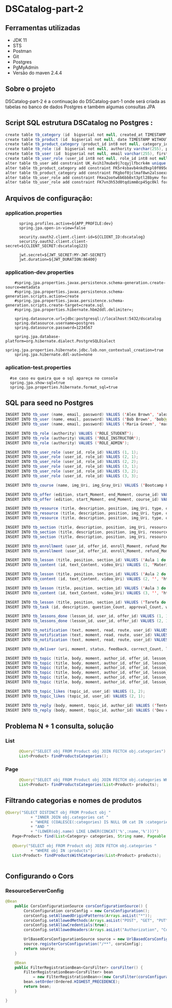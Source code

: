 # DSCatalog-part-2

## Ferramentas utilizadas

   * JDK 11
   * STS
   * Postman
   * Git
   * Postgres
   * PgMyAdmin
   * Versão do maven 2.4.4

## Sobre o projeto

DSCatalog-part-2 é a continuação do DSCatalog-part-1 onde será criada as tabelas no banco de dados Postgres e também algumas consultas JPA 

## Script SQL estrutura DSCatalog no Postgres :

```java
create table tb_category (id  bigserial not null, created_at TIMESTAMP WITHOUT TIME ZONE, name varchar(255), updated_at TIMESTAMP WITHOUT TIME ZONE, primary key (id));
create table tb_product (id  bigserial not null, date TIMESTAMP WITHOUT TIME ZONE, description TEXT, img_url varchar(255), name varchar(255), price float8, primary key (id));
create table tb_product_category (product_id int8 not null, category_id int8 not null, primary key (product_id, category_id));
create table tb_role (id  bigserial not null, authority varchar(255), primary key (id));
create table tb_user (id  bigserial not null, email varchar(255), first_name varchar(255), last_name varchar(255), password varchar(255), primary key (id));
create table tb_user_role (user_id int8 not null, role_id int8 not null, primary key (user_id, role_id));
alter table tb_user add constraint UK_4vih17mube9j7cqyjlfbcrk4m unique (email);
alter table tb_product_category add constraint FK5r4sbavb4nkd9xpl0f095qs2a foreign key (category_id) references tb_category;
alter table tb_product_category add constraint FKgbof0jclmaf8wn2alsoexxq3u foreign key (product_id) references tb_product;
alter table tb_user_role add constraint FKea2ootw6b6bb0xt3ptl28bymv foreign key (role_id) references tb_role;
alter table tb_user_role add constraint FK7vn3h53d0tqdimm8cp45gc0kl foreign key (user_id) references tb_user;

``````````
  
## Arquivos de configuração:

   ### application.properties
   
          spring.profiles.active=${APP_PROFILE:dev}
          spring.jpa.open-in-view=false

          security.oauth2.client.client-id=${CLIENT_ID:dscatalog}
          security.oauth2.client.client-secret=${CLIENT_SECRET:dscatalog123}

          jwt.secret=${JWT_SECRET:MY-JWT-SECRET}
          jwt.duration=${JWT_DURATION:86400}

   
   ### application-dev.properties
   
        #spring.jpa.properties.javax.persistence.schema-generation.create-source=metadata
        #spring.jpa.properties.javax.persistence.schema-generation.scripts.action=create
        #spring.jpa.properties.javax.persistence.schema-generation.scripts.create-target=create.sql
        #spring.jpa.properties.hibernate.hbm2ddl.delimiter=;

        spring.datasource.url=jdbc:postgresql://localhost:5432/dscatalog
        spring.datasource.username=postgres
        spring.datasource.password=1234567

        spring.jpa.database-platform=org.hibernate.dialect.PostgreSQLDialect
        spring.jpa.properties.hibernate.jdbc.lob.non_contextual_creation=true
        spring.jpa.hibernate.ddl-auto=none


### aplication-test.properties

      #se caso eu queira que o sql apareça no console
      spring.jpa.show-sql=true
      spring.jpa.properties.hibernate.format_sql=true
 
 ## SQL para seed no Postgres
 
 ```java
 INSERT INTO tb_user (name, email, password) VALUES ('Alex Brown', 'alex@gmail.com', '$2a$10$eACCYoNOHEqXve8aIWT8Nu3PkMXWBaOxJ9aORUYzfMQCbVBIhZ8tG');
INSERT INTO tb_user (name, email, password) VALUES ('Bob Brown', 'bob@gmail.com', '$2a$10$eACCYoNOHEqXve8aIWT8Nu3PkMXWBaOxJ9aORUYzfMQCbVBIhZ8tG');
INSERT INTO tb_user (name, email, password) VALUES ('Maria Green', 'maria@gmail.com', '$2a$10$eACCYoNOHEqXve8aIWT8Nu3PkMXWBaOxJ9aORUYzfMQCbVBIhZ8tG');

INSERT INTO tb_role (authority) VALUES ('ROLE_STUDENT');
INSERT INTO tb_role (authority) VALUES ('ROLE_INSTRUCTOR');
INSERT INTO tb_role (authority) VALUES ('ROLE_ADMIN');

INSERT INTO tb_user_role (user_id, role_id) VALUES (1, 1);
INSERT INTO tb_user_role (user_id, role_id) VALUES (2, 1);
INSERT INTO tb_user_role (user_id, role_id) VALUES (2, 2);
INSERT INTO tb_user_role (user_id, role_id) VALUES (3, 1);
INSERT INTO tb_user_role (user_id, role_id) VALUES (3, 2);
INSERT INTO tb_user_role (user_id, role_id) VALUES (3, 3);

INSERT INTO tb_course (name, img_Uri, img_Gray_Uri) VALUES ('Bootcamp HTML', 'https://cdn.pixabay.com/photo/2018/03/22/10/55/training-course-3250007_1280.jpg', 'https://upload.wikimedia.org/wikipedia/commons/1/1f/Switch-course-book-grey.svg');

INSERT INTO tb_offer (edition, start_Moment, end_Moment, course_id) VALUES ('1.0', TIMESTAMP WITH TIME ZONE '2020-11-20T03:00:00Z', TIMESTAMP WITH TIME ZONE '2021-11-20T03:00:00Z', 1);
INSERT INTO tb_offer (edition, start_Moment, end_Moment, course_id) VALUES ('2.0', TIMESTAMP WITH TIME ZONE '2020-12-20T03:00:00Z', TIMESTAMP WITH TIME ZONE '2021-12-20T03:00:00Z', 1);

INSERT INTO tb_resource (title, description, position, img_Uri, type, offer_id) VALUES ('Trilha HTML', 'Trilha principal do curso', 1, 'https://cdn.pixabay.com/photo/2018/03/22/10/55/training-course-3250007_1280.jpg', 1, 1);
INSERT INTO tb_resource (title, description, position, img_Uri, type, offer_id) VALUES ('Forum', 'Tire suas dúvidas', 2, 'https://cdn.pixabay.com/photo/2018/03/22/10/55/training-course-3250007_1280.jpg', 2, 1);
INSERT INTO tb_resource (title, description, position, img_Uri, type, offer_id) VALUES ('Lives', 'Lives exclusivas para a turma', 3, 'https://cdn.pixabay.com/photo/2018/03/22/10/55/training-course-3250007_1280.jpg', 0, 1);

INSERT INTO tb_section (title, description, position, img_Uri, resource_id, prerequisite_id) VALUES ('Capítulo 1', 'Neste capítulo vamos começar', 1, 'https://cdn.pixabay.com/photo/2018/03/22/10/55/training-course-3250007_1280.jpg', 1, null);
INSERT INTO tb_section (title, description, position, img_Uri, resource_id, prerequisite_id) VALUES ('Capítulo 2', 'Neste capítulo vamos continuar', 2, 'https://cdn.pixabay.com/photo/2018/03/22/10/55/training-course-3250007_1280.jpg', 1, 1);
INSERT INTO tb_section (title, description, position, img_Uri, resource_id, prerequisite_id) VALUES ('Capítulo 3', 'Neste capítulo vamos finalizar', 3, 'https://cdn.pixabay.com/photo/2018/03/22/10/55/training-course-3250007_1280.jpg', 1, 2);

INSERT INTO tb_enrollment (user_id, offer_id, enroll_Moment, refund_Moment, available, only_Update) VALUES (1, 1, TIMESTAMP WITH TIME ZONE '2020-11-20T13:00:00Z', null, true, false);
INSERT INTO tb_enrollment (user_id, offer_id, enroll_Moment, refund_Moment, available, only_Update) VALUES (2, 1, TIMESTAMP WITH TIME ZONE '2020-11-20T13:00:00Z', null, true, false);

INSERT INTO tb_lesson (title, position, section_id) VALUES ('Aula 1 do capítulo 1', 1, 1);
INSERT INTO tb_content (id, text_Content, video_Uri) VALUES (1, 'Material de apoio: abc', 'https://www.youtube.com/watch?v=sqbqoR-lMf8'); 

INSERT INTO tb_lesson (title, position, section_id) VALUES ('Aula 2 do capítulo 1', 2, 1);
INSERT INTO tb_content (id, text_Content, video_Uri) VALUES (2, '', 'https://www.youtube.com/watch?v=sqbqoR-lMf8'); 

INSERT INTO tb_lesson (title, position, section_id) VALUES ('Aula 3 do capítulo 1', 3, 1);
INSERT INTO tb_content (id, text_Content, video_Uri) VALUES (3, '', 'https://www.youtube.com/watch?v=sqbqoR-lMf8'); 

INSERT INTO tb_lesson (title, position, section_id) VALUES ('Tarefa do capítulo 1', 4, 1);
INSERT INTO tb_task (id, description, question_Count, approval_Count, weight, due_Date) VALUES (4, 'Fazer um trabalho legal', 5, 4, 1.0, TIMESTAMP WITH TIME ZONE '2020-11-25T13:00:00Z');

INSERT INTO tb_lessons_done (lesson_id, user_id, offer_id) VALUES (1, 1, 1);
INSERT INTO tb_lessons_done (lesson_id, user_id, offer_id) VALUES (2, 1, 1);

INSERT INTO tb_notification (text, moment, read, route, user_id) VALUES ('Primeiro feedback de tarefa: favor revisar', TIMESTAMP WITH TIME ZONE '2020-12-10T13:00:00Z', true, '/offers/1/resource/1/sections/1', 1);
INSERT INTO tb_notification (text, moment, read, route, user_id) VALUES ('Segundo feedback: favor revisar', TIMESTAMP WITH TIME ZONE '2020-12-12T13:00:00Z', true, '/offers/1/resource/1/sections/1', 1);
INSERT INTO tb_notification (text, moment, read, route, user_id) VALUES ('Terceiro feedback: favor revisar', TIMESTAMP WITH TIME ZONE '2020-12-14T13:00:00Z', true, '/offers/1/resource/1/sections/1', 1);

INSERT INTO tb_deliver (uri, moment, status, feedback, correct_Count, lesson_id, user_id, offer_id) VALUES ('https://github.com/devsuperior/bds-dslearn', TIMESTAMP WITH TIME ZONE '2020-12-10T10:00:00Z', 0, null, null, 4, 1, 1);

INSERT INTO tb_topic (title, body, moment, author_id, offer_id, lesson_id) VALUES ('Título do tópico 1', 'Corpo do tópico 1', TIMESTAMP WITH TIME ZONE '2020-12-12T13:00:00Z', 1, 1, 1);
INSERT INTO tb_topic (title, body, moment, author_id, offer_id, lesson_id) VALUES ('Título do tópico 2', 'Corpo do tópico 2', TIMESTAMP WITH TIME ZONE '2020-12-13T13:00:00Z', 2, 1, 1);
INSERT INTO tb_topic (title, body, moment, author_id, offer_id, lesson_id) VALUES ('Título do tópico 3', 'Corpo do tópico 3', TIMESTAMP WITH TIME ZONE '2020-12-14T13:00:00Z', 2, 1, 1);
INSERT INTO tb_topic (title, body, moment, author_id, offer_id, lesson_id) VALUES ('Título do tópico 4', 'Corpo do tópico 4', TIMESTAMP WITH TIME ZONE '2020-12-15T13:00:00Z', 1, 1, 2);
INSERT INTO tb_topic (title, body, moment, author_id, offer_id, lesson_id) VALUES ('Título do tópico 5', 'Corpo do tópico 5', TIMESTAMP WITH TIME ZONE '2020-12-16T13:00:00Z', 1, 1, 2);
INSERT INTO tb_topic (title, body, moment, author_id, offer_id, lesson_id) VALUES ('Título do tópico 6', 'Corpo do tópico 6', TIMESTAMP WITH TIME ZONE '2020-12-17T13:00:00Z', 2, 1, 3);

INSERT INTO tb_topic_likes (topic_id, user_id) VALUES (1, 2);
INSERT INTO tb_topic_likes (topic_id, user_id) VALUES (2, 1);

INSERT INTO tb_reply (body, moment, topic_id, author_id) VALUES ('Tente reiniciar o computador', TIMESTAMP WITH TIME ZONE '2020-12-15T13:00:00Z', 1, 2);
INSERT INTO tb_reply (body, moment, topic_id, author_id) VALUES ('Deu certo, valeu!', TIMESTAMP WITH TIME ZONE '2020-12-20T13:00:00Z', 1, 1);

 ```
 
 ## Problema N + 1 consulta, solução
 
### List
 ````java 
       @Query("SELECT obj FROM Product obj JOIN FECTCH obj.categories")
       List<Product> findProductsCategories();
 ````
 
 ### Page
 ````java 
       @Query("SELECT obj FROM Product obj JOIN FECTCH obj.categories WHERE obj IN :products")
       List<Product> findProductsCategories(List<Product> products);
 ````
 
 ## Filtrando categorias e nomes de produtos
 ````java
 @Query("SELECT DISTINCT obj FROM Product obj "
			+ "INNER JOIN obj.categories cat "
			+ "WHERE (COALESCE(:categories) IS NULL OR cat IN :categories)" 
			+ "AND "
			+ "(LOWER(obj.name) LIKE LOWER(CONCAT('%',:name,'%')))") 
	Page<Product> find(List<Category> categories, String name, Pageable page);
	
	@Query("SELECT obj FROM Product obj JOIN FETCH obj.categories " 
			+ "WHERE obj IN :products") 
	List<Product> findProductsWithCategories(List<Product> products);
  
  ``````
  

## Configurando o Cors

### ResourceServerConfig
````java
@Bean
	public CorsConfigurationSource corsConfigurationSource() {
		CorsConfiguration corsConfig = new CorsConfiguration();
		corsConfig.setAllowedOriginPatterns(Arrays.asList("*"));
		corsConfig.setAllowedMethods(Arrays.asList("POST", "GET", "PUT", "DELETE", "PATCH"));
		corsConfig.setAllowCredentials(true);
		corsConfig.setAllowedHeaders(Arrays.asList("Authorization", "Content-Type"));

		UrlBasedCorsConfigurationSource source = new UrlBasedCorsConfigurationSource();
		source.registerCorsConfiguration("/**", corsConfig);
		return source;
	}

	@Bean
	public FilterRegistrationBean<CorsFilter> corsFilter() {
		FilterRegistrationBean<CorsFilter> bean 
			= new FilterRegistrationBean<>(new CorsFilter(corsConfigurationSource()));
		bean.setOrder(Ordered.HIGHEST_PRECEDENCE);
		return bean;
	}	

}


````
 
 
 
 
